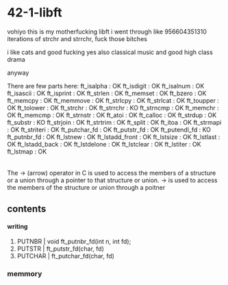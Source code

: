 # 42-1-libft

vohiyo this is my motherfucking libft
i went through like 956604351310 iterations of strchr and strrchr, fuck those bitches

i like cats and good fucking yes
also classical music and good high class drama

anyway

There are few parts here:
ft_isalpha      : OK
ft_isdigit      : OK
ft_isalnum      : OK
ft_isascii      : OK
ft_isprint      : OK
ft_strlen       : OK
ft_memset       : OK
ft_bzero        : OK
ft_memcpy       : OK
ft_memmove      : OK
ft_strlcpy      : OK
ft_strlcat      : OK
ft_toupper      : OK
ft_tolower      : OK
ft_strchr       : OK
ft_strrchr      : KO
ft_strncmp      : OK
ft_memchr       : OK
ft_memcmp       : OK
ft_strnstr      : OK
ft_atoi         : OK
ft_calloc       : OK
ft_strdup       : OK
ft_substr       : KO
ft_strjoin      : OK
ft_strtrim      : OK
ft_split        : OK
ft_itoa         : OK
ft_strmapi      : OK
ft_striteri     : OK
ft_putchar_fd   : OK
ft_putstr_fd    : OK
ft_putendl_fd   : KO
ft_putnbr_fd    : OK
ft_lstnew       : OK
ft_lstadd_front : OK
ft_lstsize      : OK
ft_lstlast      : OK
ft_lstadd_back  : OK
ft_lstdelone    : OK
ft_lstclear     : OK
ft_lstiter      : OK
ft_lstmap       : OK


######
The -> (arrow) operator in C is used to access the members of a structure or a union through a pointer to that structure or union.
-> is used to access the members of the structure or union through a poitner

## contents
#### writing

1) PUTNBR | void ft_putnbr_fd(int n, int fd);
2) PUTSTR | ft_putstr_fd(char, fd)
3) PUTCHAR | ft_putchar_fd(char, fd)

### memmory









